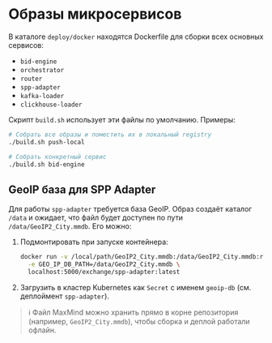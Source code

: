 # Образы микросервисов

В каталоге `deploy/docker` находятся Dockerfile для сборки всех основных сервисов:

- `bid-engine`
- `orchestrator`
- `router`
- `spp-adapter`
- `kafka-loader`
- `clickhouse-loader`

Скрипт `build.sh` использует эти файлы по умолчанию. Примеры:

```bash
# Собрать все образы и поместить их в локальный registry
./build.sh push-local

# Собрать конкретный сервис
./build.sh bid-engine
```

## GeoIP база для SPP Adapter

Для работы `spp-adapter` требуется база GeoIP. Образ создаёт каталог `/data` и ожидает, что файл будет доступен по пути
`/data/GeoIP2_City.mmdb`. Его можно:

1. Подмонтировать при запуске контейнера:
   ```bash
   docker run -v /local/path/GeoIP2_City.mmdb:/data/GeoIP2_City.mmdb:ro \
     -e GEO_IP_DB_PATH=/data/GeoIP2_City.mmdb \
     localhost:5000/exchange/spp-adapter:latest
   ```
2. Загрузить в кластер Kubernetes как `Secret` с именем `geoip-db` (см. деплоймент `spp-adapter`).

> ℹ️ Файл MaxMind можно хранить прямо в корне репозитория (например, `GeoIP2_City.mmdb`), чтобы сборка и деплой работали офлайн.
